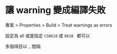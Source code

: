 # 讓 warning 變成編譯失敗

專案 > Properties > Build > Treat warnings as errors

設定為 all 或是指定 `CS8618` 或 `8618 ` 都可以

多個項目以 `,` 間隔
